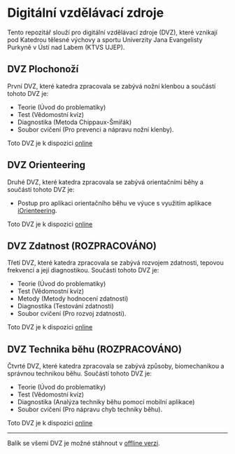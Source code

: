 # Digitální vzdělávací zdroje

Tento repozitář slouží pro digitální vzdělávací zdroje (DVZ), které vznikají pod Katedrou tělesné výchovy a sportu Univerzity Jana Evangelisty Purkyně v Ústí nad Labem (KTVS UJEP).

## DVZ Plochonoží

První DVZ, které katedra zpracovala se zabývá nožní klenbou a součástí tohoto DVZ je:

- Teorie (Úvod do problematiky)
- Test (Vědomostní kvíz)
- Diagnostika (Metoda Chippaux-Šmiřák)
- Soubor cvičení (Pro prevenci a nápravu nožní klenby).

Toto DVZ je k dispozici [online](https://heidler.github.io/dvz/plochonozi/)

## DVZ Orienteering

Druhé DVZ, které katedra zpracovala se zabývá orientačními běhy a součástí tohoto DVZ je:

- Postup pro aplikaci orientačního běhu ve výuce s využitím aplikace [iOrienteering](http://www.iorienteering.com).

Toto DVZ je k dispozici [online](https://heidler.github.io/dvz/orienteering/)

## DVZ Zdatnost (ROZPRACOVÁNO)

Třetí DVZ, které katedra zpracovala se zabývá rozvojem zdatnosti, tepovou frekvencí a její diagnostikou. Součástí tohoto DVZ je:

- Teorie (Úvod do problematiky)
- Test (Vědomostní kvíz)
- Metody (Metody hodnocení zdatnosti)
- Diagnostika (Testování zdatnosti)
- Soubor cvičení (Pro rozvoj zdatnosti).

Toto DVZ je k dispozici [online](https://heidler.github.io/dvz/zdatnost/)

## DVZ Technika běhu (ROZPRACOVÁNO)

Čtvrté DVZ, které katedra zpracovala se zabývá způsoby, biomechanikou a správnou technikou běhu. Součástí tohoto DVZ je:

- Teorie (Úvod do problematiky)
- Test (Vědomostní kvíz)
- Diagnostika (Analýza techniky běhu pomocí mobilní aplikace)
- Soubor cvičení (Pro nápravu chyb techniky běhu).

Toto DVZ je k dispozici [online](https://heidler.github.io/dvz/atletika/)

---

Balík se všemi DVZ je možné stáhnout v [offline verzi](https://github.com/heidler/dvz/releases).